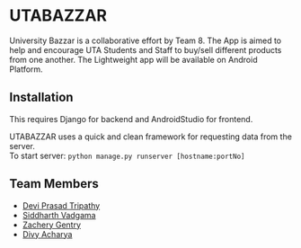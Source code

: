 # UTABAZZAR
University Bazzar is a collaborative effort by Team 8. The App is aimed to help and encourage UTA Students and Staff to buy/sell different products from one another. The Lightweight app will be available on Android Platform.

## Installation

This requires Django for backend and AndroidStudio for frontend.

UTABAZZAR uses a quick and clean framework for requesting data from the server.<br>
To start server: `python manage.py runserver [hostname:portNo]`


## Team Members
* [Devi Prasad Tripathy](https://github.com/deviprasad97)
* [Siddharth Vadgama](https://github.com/Siddharth1410)
* [Zachery Gentry](https://github.com/)
* [Divy Acharya](https://github.com/)
